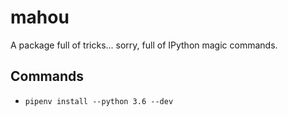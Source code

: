 # mahou

A package full of tricks... sorry, full of IPython magic commands.

## Commands

- `pipenv install --python 3.6 --dev`
